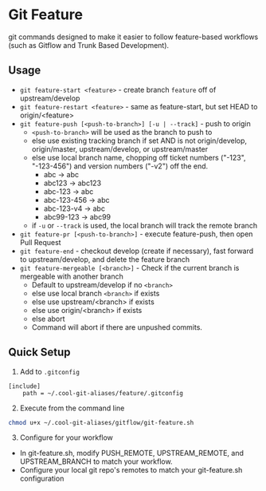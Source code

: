 # Git Feature

git commands designed to make it easier to follow feature-based workflows (such as Gitflow and Trunk Based Development).  

## Usage
* `git feature-start <feature>` - create branch `feature` off of upstream/develop
* `git feature-restart <feature>` - same as feature-start, but set HEAD to origin/&lt;feature&gt;
* `git feature-push [<push-to-branch>] [-u | --track]` - push to origin
    * `<push-to-branch>` will be used as the branch to push to
    * else use existing tracking branch if set AND is not origin/develop, origin/master, upstream/develop, or upstream/master
    * else use local branch name, chopping off ticket numbers ("-123", "-123-456") and version numbers ("-v2") off the end.
        * abc -> abc
        * abc123 -> abc123
        * abc-123 -> abc
        * abc-123-456 -> abc
        * abc-123-v4 -> abc
        * abc99-123 -> abc99
    * if `-u` or `--track` is used, the local branch will track the remote branch
* `git feature-pr [<push-to-branch>]` - execute feature-push, then open Pull Request
* `git feature-end` - checkout develop (create if necessary), fast forward to upstream/develop, and delete the feature branch
* `git feature-mergeable [<branch>]` - Check if the current branch is mergeable with another branch
    * Default to upstream/develop if no `<branch>`
    * else use local branch `<branch>` if exists
    * else use upstream/&lt;branch&gt; if exists
    * else use origin/&lt;branch&gt; if exists
    * else abort
    * Command will abort if there are unpushed commits.

## Quick Setup
1) Add to `.gitconfig`
```
[include]
    path = ~/.cool-git-aliases/feature/.gitconfig
```

2) Execute from the command line
```bash
chmod u+x ~/.cool-git-aliases/gitflow/git-feature.sh
```

3) Configure for your workflow
* In git-feature.sh, modify PUSH_REMOTE, UPSTREAM_REMOTE, and UPSTREAM_BRANCH to match your workflow.
* Configure your local git repo's remotes to match your git-feature.sh configuration
